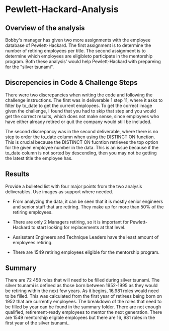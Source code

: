# Pewlett-Hackard-Analysis
## Overview of the analysis
Bobby's manager has given two more assignments with the employee database of Pewlett-Hackard. The first assignment is to determine the number of retiring employees per title. The second assignment is to determine which employees are eligibleto participate in the mentorship program. Both these analysis' would help Pewlett-Hackard with prepareing for the "silver tsunami". 


## Discrepencies in Code & Challenge Steps
There were two discrepancies when writing the code and following the challenge instructions. The first was in deliverable 1 step 11, where it asks to filter by to_date to get the current employees. To get the correct image given the challenge, I found that you had to skip that step and you would get the correct results, which does not make sense, since employees who have either already retired or quit the company would still be included. 

The second discrepancy was in the second deliverable, where there is no step to order the to_date column when using the DISTINCT ON function. This is crucial because the DISTINCT ON fucntion retrieves the top option for the given employee number in the data. This is an issue because if the to_date column is not sorted by descending, then you may not be getting the latest title the employee has. 

## Results
Provide a bulleted list with four major points from the two analysis deliverables. Use images as support where needed.

- From analyzing the data, it can be seen that it is mostly senior engineers and senior staff that are retiring. They make up for more than 50% of the retiring employees.

- There are only 2 Managers retiring, so it is important for Pewlett-Hackard to start looking for replacements at that level.

- Assisstant Engineers and Technique Leaders have the least amount of employees retiring. 

- There are 1549 retiring employees eligible for the mentorship program. 


## Summary 
There are 72 458 roles that will need to be filled during silver tsunami. The silver tsunami is defined as those born between 1952-1995 as they would be retiring within the next few years.  As it begins, 16,981 roles would need to be filled. This was calculated from the first year of retirees being born on 1952 that are currently employees. The breakdown of the roles that need to be filled by year can be found in the summary folder. There are not enough qualified, retirement-ready employees to mentor the next generation. There are 1549 mentorship eligible employees but there are 16, 981 roles in the first year of the silver tsunami.. 